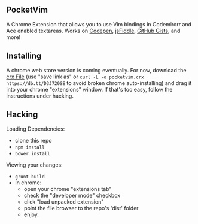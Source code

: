 PocketVim
---

A Chrome Extension that allows you to use Vim bindings in Codemirorr and Ace enabled textareas. Works on [Codepen](http://codepen.io), [jsFiddle](http://jsfiddle.net/), [GitHub Gists](http://gist.github.com/), and more!

Installing
---
A chrome web store version is coming eventually. For now, download the [crx File](https://db.tt/D3J720SE?dl=1) (use "save link as" or ``curl -L -o pocketvim.crx https://db.tt/D3J720SE`` to avoid broken chrome auto-installing) and drag it into your chrome "extensions" window. If that's too easy, follow the instructions under hacking.

Hacking
---

Loading Dependencies:

- clone this repo
- ``npm install``
- ``bower install``


Viewing your changes:

- ``grunt build``
- In chrome:
  - open your chrome "extensions tab"
  - check the "developer mode" checkbox
  - click "load unpacked extension"
  - point the file browser to the repo's 'dist' folder
  - enjoy.

